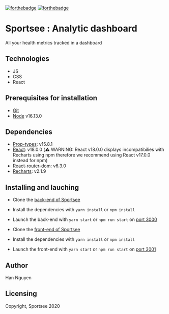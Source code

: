 [![forthebadge](https://forthebadge.com/images/badges/made-with-javascript.svg)](https://forthebadge.com) [![forthebadge](https://forthebadge.com/images/badges/uses-css.svg)](https://forthebadge.com)

# Sportsee : Analytic dashboard

All your health metrics tracked in a dashboard

## Technologies

- JS
- CSS
- React

## Prerequisites for installation

- [Git](https://git-scm.com)
- [Node](https://nodejs.org/en/) v16.13.0

## Dependencies

- [Prop-types](https://www.npmjs.com/package/prop-types): v15.8.1
- [React](https://reactjs.org): v18.0.0 (:warning: WARNING: React v18.0.0 displays incompatibilies with Recharts using npm therefore we recommend using React v17.0.0 instead for npm)
- [React-router-dom](https://reactrouter.com/web/guides/quick-start): v6.3.0
- [Recharts](https://recharts.org/en-US): v2.1.9

## Installing and lauching

- Clone the [back-end of Sportsee](https://github.com/OpenClassrooms-Student-Center/P9-front-end-dashboard)
- Install the dependencies with `yarn install` or `npm install`
- Launch the back-end with `yarn start` or `npm run start` on [port 3000](localhost:3000)

- Clone the [front-end of Sportsee](https://github.com/Mimi1706/HanNguyen_12_100422)
- Install the dependencies with `yarn install` or `npm install`
- Launch the front-end with `yarn start` or `npm run start` on [port 3001](localhost:3001)

## Author

Han Nguyen

## Licensing

Copyright, Sportsee 2020
